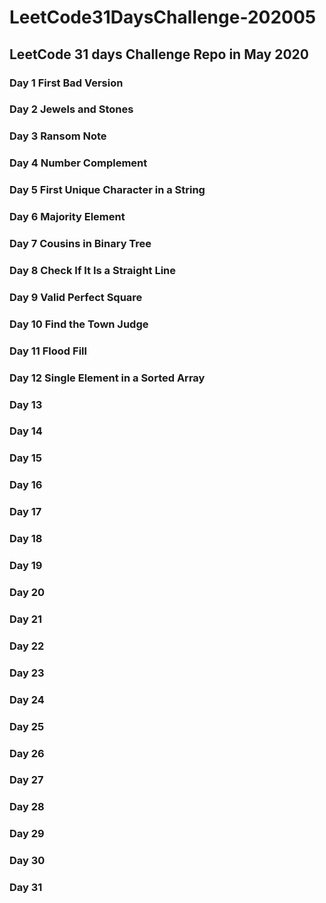 # LeetCode31DaysChallenge-202005
## LeetCode 31 days Challenge Repo in May 2020
### Day 1 First Bad Version
### Day 2 Jewels and Stones
### Day 3 Ransom Note
### Day 4 Number Complement
### Day 5 First Unique Character in a String
### Day 6 Majority Element
### Day 7 Cousins in Binary Tree
### Day 8 Check If It Is a Straight Line
### Day 9 Valid Perfect Square
### Day 10 Find the Town Judge
### Day 11 Flood Fill
### Day 12 Single Element in a Sorted Array
### Day 13 
### Day 14 
### Day 15 
### Day 16 
### Day 17 
### Day 18
### Day 19 
### Day 20 
### Day 21 
### Day 22 
### Day 23 
### Day 24 
### Day 25 
### Day 26 
### Day 27
### Day 28 
### Day 29 
### Day 30 
### Day 31